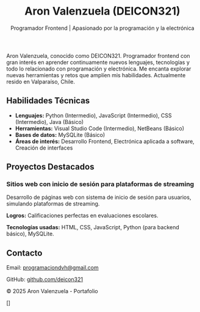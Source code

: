 
<body>
    <header>
        <h1>Aron Valenzuela (DEICON321)</h1>
        <p>Programador Frontend | Apasionado por la programación y la electrónica</p>
    </header>
    <section id="">
        <p>Aron Valenzuela, conocido como DEICON321. Programador frontend con gran interés en aprender continuamente nuevos lenguajes, tecnologías y todo lo relacionado con programación y electrónica. Me encanta explorar nuevas herramientas y retos que amplíen mis habilidades. Actualmente resido en Valparaíso, Chile.</p>
    </section>
    <section id="habilidades">
        <h2>Habilidades Técnicas</h2>
        <ul>
            <li><strong>Lenguajes:</strong> Python (Intermedio), JavaScript (Intermedio), CSS (Intermedio), Java (Básico)</li>
            <li><strong>Herramientas:</strong> Visual Studio Code (Intermedio), NetBeans (Básico)</li>
            <li><strong>Bases de datos:</strong> MySQLite (Básico)</li>
            <li><strong>Áreas de interés:</strong> Desarrollo Frontend, Electrónica aplicada a software, Creación de interfaces</li>
        </ul>
    </section>
    <section id="proyectos">
        <h2>Proyectos Destacados</h2>
        <h3>Sitios web con inicio de sesión para plataformas de streaming</h3>
        <p>Desarrollo de páginas web con sistema de inicio de sesión para usuarios, simulando plataformas de streaming.</p>
        <p><strong>Logros:</strong> Calificaciones perfectas en evaluaciones escolares.</p>
        <p><strong>Tecnologías usadas:</strong> HTML, CSS, JavaScript, Python (para backend básico), MySQLite.</p>
    </section>
    <section id="contacto" class="contacto">
        <h2>Contacto</h2>
        <p>Email: <a href="mailto:programaciondvh@gmail.com">programaciondvh@gmail.com</a></p>
        <p>GitHub: <a href="https://github.com/deicon321" target="_blank">github.com/deicon321</a></p>
    </section>
    <footer>
        <p>&copy; 2025 Aron Valenzuela - Portafolio</p>
    </footer>
    []
</body>
